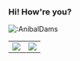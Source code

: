 ### Hi! How're you?

![:AnibalDams](https://count.getloli.com/get/@:AnibalDams)





<table>
  <tr>
    <td align="center" style="padding=0;width=50%;">
      <img align="center" style="padding=0;" src="https://grs.quantumly.dev/api/?username=AnibalDams&show_icons=true&title_color=ae83fc&text_color=9f9f9f&bg_color=00000000&hide_border=true&icon_color=ae83fc&hide_title=true&count_private=true" />
    </td>
    <td align="center" style="padding=0;width=50%;">
      <img align="center" style="padding=0;" src="https://grs.quantumly.dev/api/top-langs/?username=AnibalDams&layout=compact&show_icons=true&title_color=894aff&text_color=9f9f9f&bg_color=00000000&hide_border=true&icon_color=00000000&count_private=true" />
    </td>
  </tr>
</table>
